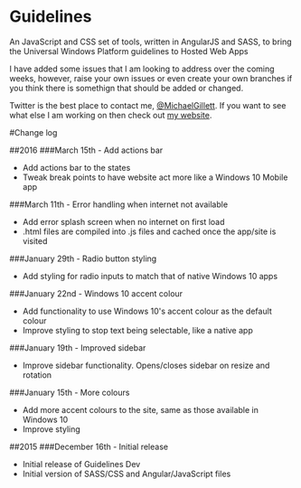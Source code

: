 # Guidelines
An JavaScript and CSS set of tools, written in AngularJS and SASS, to bring the Universal Windows Platform guidelines to Hosted Web Apps

I have added some issues that I am looking to address over the coming weeks, however, raise your own issues or even create your own branches if you think there is somethign that should be added or changed.

Twitter is the best place to contact me, [@MichaelGillett](http://twitter.com/michaelgillett). If you want to see what else I am working on then check out [my website](http://michaelgillett.azurewebsites.net/).

#Change log

##2016
###March 15th - Add actions bar
- Add actions bar to the states
- Tweak break points to have website act more like a Windows 10 Mobile app

###March 11th - Error handling when internet not available
- Add error splash screen when no internet on first load
- .html files are compiled into .js files and cached once the app/site is visited

###January 29th - Radio button styling
- Add styling for radio inputs to match that of native Windows 10 apps

###January 22nd - Windows 10 accent colour
- Add functionality to use Windows 10's accent colour as the default colour
- Improve styling to stop text being selectable, like a native app

###January 19th - Improved sidebar
- Improve sidebar functionality. Opens/closes sidebar on resize and rotation

###January 15th - More colours
- Add more accent colours to the site, same as those available in Windows 10
- Improve styling

##2015
###December 16th - Initial release
- Initial release of Guidelines Dev
- Initial version of SASS/CSS and Angular/JavaScript files